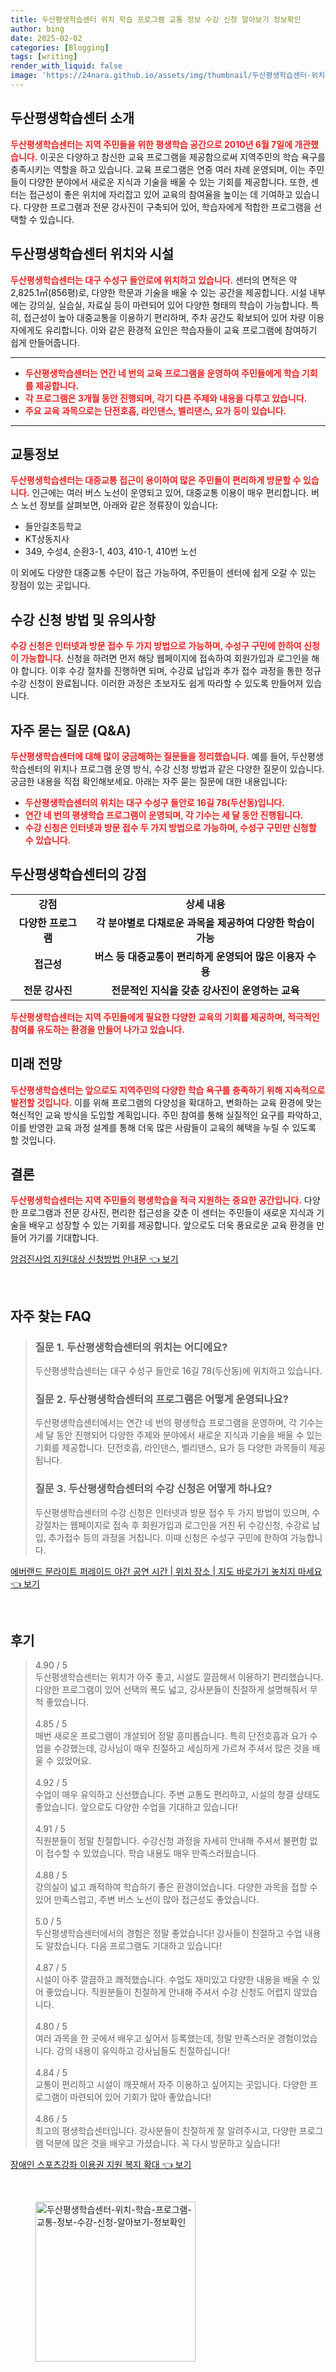 ```yaml
---
title: 두산평생학습센터 위치 학습 프로그램 교통 정보 수강 신청 알아보기 정보확인
author: bing
date: 2025-02-02
categories: [Blogging]
tags: [writing]
render_with_liquid: false
image: 'https://24nara.github.io/assets/img/thumbnail/두산평생학습센터-위치-학습-프로그램-교통-정보-수강-신청-알아보기-정보확인.webp'
---
```



<h2 id='두산평생학습센터 소개'>두산평생학습센터 소개</h2>

<p><b><span style="color: #ee2323;">두산평생학습센터는 지역 주민들을 위한 평생학습 공간으로 2010년 6월 7일에 개관했습니다.</span></b> 이곳은 다양하고 참신한 교육 프로그램을 제공함으로써 지역주민의 학습 욕구를 충족시키는 역할을 하고 있습니다. 교육 프로그램은 연중 여러 차례 운영되며, 이는 주민들이 다양한 분야에서 새로운 지식과 기술을 배울 수 있는 기회를 제공합니다. 또한, 센터는 접근성이 좋은 위치에 자리잡고 있어 교육의 참여율을 높이는 데 기여하고 있습니다. 다양한 프로그램과 전문 강사진이 구축되어 있어, 학습자에게 적합한 프로그램을 선택할 수 있습니다.</p>

<h2 id='두산평생학습센터 위치와 시설'>두산평생학습센터 위치와 시설</h2>

<p><b><span style="color: #ee2323;">두산평생학습센터는 대구 수성구 들안로에 위치하고 있습니다.</span></b> 센터의 면적은 약 2,825.1㎡(856평)로, 다양한 학문과 기술을 배울 수 있는 공간을 제공합니다. 시설 내부에는 강의실, 실습실, 자료실 등이 마련되어 있어 다양한 형태의 학습이 가능합니다. 특히, 접근성이 높아 대중교통을 이용하기 편리하며, 주차 공간도 확보되어 있어 차량 이용자에게도 유리합니다. 이와 같은 환경적 요인은 학습자들이 교육 프로그램에 참여하기 쉽게 만들어줍니다.</p>

<hr />

<ul>
    <li><b><span style="color: #ee2323;">두산평생학습센터는 연간 네 번의 교육 프로그램을 운영하여 주민들에게 학습 기회를 제공합니다.</span></b></li>
    <li><b><span style="color: #ee2323;">각 프로그램은 3개월 동안 진행되며, 각기 다른 주제와 내용을 다루고 있습니다.</span></b></li>
    <li><b><span style="color: #ee2323;">주요 교육 과목으로는 단전호흡, 라인댄스, 벨리댄스, 요가 등이 있습니다.</span></b></li>
</ul>

<hr />

<h2 id='교통정보'>교통정보</h2>

<p><b><span style="color: #ee2323;">두산평생학습센터는 대중교통 접근이 용이하여 많은 주민들이 편리하게 방문할 수 있습니다.</span></b> 인근에는 여러 버스 노선이 운영되고 있어, 대중교통 이용이 매우 편리합니다. 버스 노선 정보를 살펴보면, 아래와 같은 정류장이 있습니다:</p>

<ul>
    <li>들안길초등학교</li>
    <li>KT상동지사</li>
    <li>349, 수성4, 순환3-1, 403, 410-1, 410번 노선</li>
</ul>

<p>이 외에도 다양한 대중교통 수단이 접근 가능하여, 주민들이 센터에 쉽게 오갈 수 있는 장점이 있는 곳입니다.</p>

<h2 id='수강 신청 방법 및 유의사항'>수강 신청 방법 및 유의사항</h2>

<p><b><span style="color: #ee2323;">수강 신청은 인터넷과 방문 접수 두 가지 방법으로 가능하며, 수성구 구민에 한하여 신청이 가능합니다.</span></b> 신청을 하려면 먼저 해당 웹페이지에 접속하여 회원가입과 로그인을 해야 합니다. 이후 수강 절차를 진행하면 되며, 수강료 납입과 추가 접수 과정을 통한 정규 수강 신청이 완료됩니다. 이러한 과정은 초보자도 쉽게 따라할 수 있도록 만들어져 있습니다.</p>

<h2 id='자주 묻는 질문 (Q&A)'>자주 묻는 질문 (Q&A)</h2>

<p><b><span style="color: #ee2323;">두산평생학습센터에 대해 많이 궁금해하는 질문들을 정리했습니다.</span></b> 예를 들어, 두산평생학습센터의 위치나 프로그램 운영 방식, 수강 신청 방법과 같은 다양한 질문이 있습니다. 궁금한 내용을 직접 확인해보세요. 아래는 자주 묻는 질문에 대한 내용입니다:</p>

<ul>
    <li><b><span style="color: #ee2323;">두산평생학습센터의 위치는 대구 수성구 들안로 16길 78(두산동)입니다.</span></b></li>
    <li><b><span style="color: #ee2323;">연간 네 번의 평생학습 프로그램이 운영되며, 각 기수는 세 달 동안 진행됩니다.</span></b></li>
    <li><b><span style="color: #ee2323;">수강 신청은 인터넷과 방문 접수 두 가지 방법으로 가능하며, 수성구 구민만 신청할 수 있습니다.</span></b></li>
</ul>

<h2 id='두산평생학습센터의 강점'>두산평생학습센터의 강점</h2>

<table>
    <tr>
        <td style="text-align: center; height: 17px;"><b>강점</b></td>
        <td style="text-align: center; height: 17px;"><b>상세 내용</b></td>
    </tr>
    <tr>
        <td style="text-align: center; height: 17px;"><b>다양한 프로그램</b></td>
        <td style="text-align: center; height: 17px;"><b>각 분야별로 다채로운 과목을 제공하여 다양한 학습이 가능</b></td>
    </tr>
    <tr>
        <td style="text-align: center; height: 17px;"><b>접근성</b></td>
        <td style="text-align: center; height: 17px;"><b>버스 등 대중교통이 편리하게 운영되어 많은 이용자 수용</b></td>
    </tr>
    <tr>
        <td style="text-align: center; height: 17px;"><b>전문 강사진</b></td>
        <td style="text-align: center; height: 17px;"><b>전문적인 지식을 갖춘 강사진이 운영하는 교육</b></td>
    </tr>
</table>

<p><b><span style="color: #ee2323;">두산평생학습센터는 지역 주민들에게 필요한 다양한 교육의 기회를 제공하며, 적극적인 참여를 유도하는 환경을 만들어 나가고 있습니다.</span></b></p>

<h2 id='미래 전망'>미래 전망</h2>

<p><b><span style="color: #ee2323;">두산평생학습센터는 앞으로도 지역주민의 다양한 학습 욕구를 충족하기 위해 지속적으로 발전할 것입니다.</span></b> 이를 위해 프로그램의 다양성을 확대하고, 변화하는 교육 환경에 맞는 혁신적인 교육 방식을 도입할 계획입니다. 주민 참여를 통해 실질적인 요구를 파악하고, 이를 반영한 교육 과정 설계를 통해 더욱 많은 사람들이 교육의 혜택을 누릴 수 있도록 할 것입니다.</p>

<h2 id='결론'>결론</h2>

<p><b><span style="color: #ee2323;">두산평생학습센터는 지역 주민들의 평생학습을 적극 지원하는 중요한 공간입니다.</span></b> 다양한 프로그램과 전문 강사진, 편리한 접근성을 갖춘 이 센터는 주민들이 새로운 지식과 기술을 배우고 성장할 수 있는 기회를 제공합니다. 앞으로도 더욱 풍요로운 교육 환경을 만들어 가기를 기대합니다.</p>


<p><a class="click-button" title="암검진사업 지원대상 신청방법 안내문" href="https://24nara.github.io/posts/%EC%95%94%EA%B2%80%EC%A7%84%EC%82%AC%EC%97%85-%EC%A7%80%EC%9B%90%EB%8C%80%EC%83%81-%EC%8B%A0%EC%B2%AD%EB%B0%A9%EB%B2%95-%EC%95%88%EB%82%B4%EB%AC%B8/" rel="dofollow">암검진사업 지원대상 신청방법 안내문 👈 보기</a></p><br>
<h2 id='자주_찾는_FAQ'>자주 찾는 FAQ</h2>
<div itemscope="" itemtype="https://schema.org/FAQPage"> 
<blockquote> 
<div itemscope="" itemprop="mainEntity" itemtype="https://schema.org/Question"> 
<h3 itemprop="name">질문 1. 두산평생학습센터의 위치는 어디에요?</h3> 
<div itemscope="" itemprop="acceptedAnswer" itemtype="https://schema.org/Answer"> 
<span itemprop="text"> 
<p>두산평생학습센터는 대구 수성구 들안로 16길 78(두산동)에 위치하고 있습니다.</p> 
</span> 
</div> 
</div> 
<div itemscope="" itemprop="mainEntity" itemtype="https://schema.org/Question"> 
<h3 itemprop="name">질문 2. 두산평생학습센터의 프로그램은 어떻게 운영되나요?</h3> 
<div itemscope="" itemprop="acceptedAnswer" itemtype="https://schema.org/Answer"> 
<span itemprop="text"> 
<p>두산평생학습센터에서는 연간 네 번의 평생학습 프로그램을 운영하며, 각 기수는 세 달 동안 진행되어 다양한 주제와 분야에서 새로운 지식과 기술을 배울 수 있는 기회를 제공합니다. 단전호흡, 라인댄스, 벨리댄스, 요가 등 다양한 과목들이 제공됩니다.</p> 
</span> 
</div> 
</div> 
<div itemscope="" itemprop="mainEntity" itemtype="https://schema.org/Question"> 
<h3 itemprop="name">질문 3. 두산평생학습센터의 수강 신청은 어떻게 하나요?</h3> 
<div itemscope="" itemprop="acceptedAnswer" itemtype="https://schema.org/Answer"> 
<span itemprop="text"> 
<p>두산평생학습센터의 수강 신청은 인터넷과 방문 접수 두 가지 방법이 있으며, 수강절차는 웹페이지로 접속 후 회원가입과 로그인을 거친 뒤 수강신청, 수강료 납입, 추가접수 등의 과정을 거칩니다. 이때 신청은 수성구 구민에 한하여 가능합니다.</p>
</span> 
</div> 
</div> 
</blockquote> 
</div>
<p><a class="click-button" title="에버랜드 문라이트 퍼레이드 야간 공연 시간 | 위치 장소 | 지도 바로가기 놓치지 마세요" href="https://24nara.github.io/posts/%EC%97%90%EB%B2%84%EB%9E%9C%EB%93%9C-%EB%AC%B8%EB%9D%BC%EC%9D%B4%ED%8A%B8-%ED%8D%BC%EB%A0%88%EC%9D%B4%EB%93%9C-%EC%95%BC%EA%B0%84-%EA%B3%B5%EC%97%B0-%EC%8B%9C%EA%B0%84-%EC%9C%84%EC%B9%98-%EC%9E%A5%EC%86%8C-%EC%A7%80%EB%8F%84-%EB%B0%94%EB%A1%9C%EA%B0%80%EA%B8%B0-%EB%86%93%EC%B9%98%EC%A7%80-%EB%A7%88%EC%84%B8%EC%9A%94/" rel="dofollow">에버랜드 문라이트 퍼레이드 야간 공연 시간 | 위치 장소 | 지도 바로가기 놓치지 마세요 👈 보기</a></p><br>
<h2 id='후기'>후기</h2>
<div itemscope itemtype="https://schema.org/Product">
  <blockquote>
  <div itemprop="review" itemscope itemtype="https://schema.org/Review">
      <div itemprop="reviewRating" itemscope itemtype="https://schema.org/Rating"> <span itemprop="ratingValue">4.90</span> / <span itemprop="bestRating">5</span> </div>
      <span itemprop="reviewBody">두산평생학습센터는 위치가 아주 좋고, 시설도 깔끔해서 이용하기 편리했습니다. 다양한 프로그램이 있어 선택의 폭도 넓고, 강사분들이 친절하게 설명해줘서 무척 좋았습니다.</span>
  </div>
  <br>
  <div itemprop="review" itemscope itemtype="https://schema.org/Review">
      <div itemprop="reviewRating" itemscope itemtype="https://schema.org/Rating"> <span itemprop="ratingValue">4.85</span> / <span itemprop="bestRating">5</span> </div>
      <span itemprop="reviewBody">매번 새로운 프로그램이 개설되어 정말 흥미롭습니다. 특히 단전호흡과 요가 수업을 수강했는데, 강사님이 매우 친절하고 세심하게 가르쳐 주셔서 많은 것을 배울 수 있었어요.</span>
  </div>
  <br>
  <div itemprop="review" itemscope itemtype="https://schema.org/Review">
      <div itemprop="reviewRating" itemscope itemtype="https://schema.org/Rating"> <span itemprop="ratingValue">4.92</span> / <span itemprop="bestRating">5</span> </div>
      <span itemprop="reviewBody">수업이 매우 유익하고 신선했습니다. 주변 교통도 편리하고, 시설의 청결 상태도 좋았습니다. 앞으로도 다양한 수업을 기대하고 있습니다!</span>
  </div>
  <br>
  <div itemprop="review" itemscope itemtype="https://schema.org/Review">
      <div itemprop="reviewRating" itemscope itemtype="https://schema.org/Rating"> <span itemprop="ratingValue">4.91</span> / <span itemprop="bestRating">5</span> </div>
      <span itemprop="reviewBody">직원분들이 정말 친절합니다. 수강신청 과정을 자세히 안내해 주셔서 불편함 없이 접수할 수 있었습니다. 학습 내용도 매우 만족스러웠습니다.</span>
  </div>
  <br>
  <div itemprop="review" itemscope itemtype="https://schema.org/Review">
      <div itemprop="reviewRating" itemscope itemtype="https://schema.org/Rating"> <span itemprop="ratingValue">4.88</span> / <span itemprop="bestRating">5</span> </div>
      <span itemprop="reviewBody">강의실이 넓고 쾌적하여 학습하기 좋은 환경이었습니다. 다양한 과목을 접할 수 있어 만족스럽고, 주변 버스 노선이 많아 접근성도 좋았습니다.</span>
  </div>
  <br>
  <div itemprop="review" itemscope itemtype="https://schema.org/Review">
      <div itemprop="reviewRating" itemscope itemtype="https://schema.org/Rating"> <span itemprop="ratingValue">5.0</span> / <span itemprop="bestRating">5</span> </div>
      <span itemprop="reviewBody">두산평생학습센터에서의 경험은 정말 좋았습니다! 강사들이 친절하고 수업 내용도 알찼습니다. 다음 프로그램도 기대하고 있습니다!</span>
  </div>
  <br>
  <div itemprop="review" itemscope itemtype="https://schema.org/Review">
      <div itemprop="reviewRating" itemscope itemtype="https://schema.org/Rating"> <span itemprop="ratingValue">4.87</span> / <span itemprop="bestRating">5</span> </div>
      <span itemprop="reviewBody">시설이 아주 깔끔하고 쾌적했습니다. 수업도 재미있고 다양한 내용을 배울 수 있어 좋았습니다. 직원분들이 친절하게 안내해 주셔서 수강 신청도 어렵지 않았습니다.</span>
  </div>
  <br>
  <div itemprop="review" itemscope itemtype="https://schema.org/Review">
      <div itemprop="reviewRating" itemscope itemtype="https://schema.org/Rating"> <span itemprop="ratingValue">4.80</span> / <span itemprop="bestRating">5</span> </div>
      <span itemprop="reviewBody">여러 과목을 한 곳에서 배우고 싶어서 등록했는데, 정말 만족스러운 경험이었습니다. 강의 내용이 유익하고 강사님들도 친절하십니다!</span>
  </div>
  <br>
  <div itemprop="review" itemscope itemtype="https://schema.org/Review">
      <div itemprop="reviewRating" itemscope itemtype="https://schema.org/Rating"> <span itemprop="ratingValue">4.84</span> / <span itemprop="bestRating">5</span> </div>
      <span itemprop="reviewBody">교통이 편리하고 시설이 깨끗해서 자주 이용하고 싶어지는 곳입니다. 다양한 프로그램이 마련되어 있어 기회가 많아 좋았습니다!</span>
  </div>
  <br>
  <div itemprop="review" itemscope itemtype="https://schema.org/Review">
      <div itemprop="reviewRating" itemscope itemtype="https://schema.org/Rating"> <span itemprop="ratingValue">4.86</span> / <span itemprop="bestRating">5</span> </div>
      <span itemprop="reviewBody">최고의 평생학습센터입니다. 강사분들이 친절하게 잘 알려주시고, 다양한 프로그램 덕분에 많은 것을 배우고 가셨습니다. 꼭 다시 방문하고 싶습니다!</span>
  </div>
  </blockquote>
</div>
<p><a class="click-button" title="장애인 스포츠강좌 이용권 지원 복지 확대" href="https://24nara.github.io/posts/%EC%9E%A5%EC%95%A0%EC%9D%B8-%EC%8A%A4%ED%8F%AC%EC%B8%A0%EA%B0%95%EC%A2%8C-%EC%9D%B4%EC%9A%A9%EA%B6%8C-%EC%A7%80%EC%9B%90-%EB%B3%B5%EC%A7%80-%ED%99%95%EB%8C%80/" rel="dofollow">장애인 스포츠강좌 이용권 지원 복지 확대 👈 보기</a></p><br>
<figure class="image"><img src="https://24nara.github.io/assets/img/thumbnail/두산평생학습센터-위치-학습-프로그램-교통-정보-수강-신청-알아보기-정보확인.webp" alt="두산평생학습센터-위치-학습-프로그램-교통-정보-수강-신청-알아보기-정보확인" width="256" height="256"></figure>